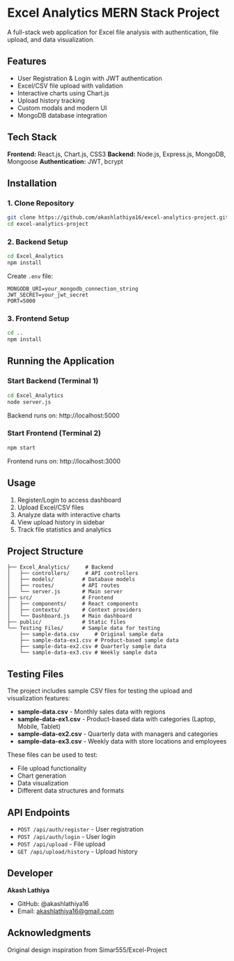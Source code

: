 # Excel Analytics MERN Stack Project

A full-stack web application for Excel file analysis with authentication, file upload, and data visualization.

## Features

- User Registration & Login with JWT authentication
- Excel/CSV file upload with validation
- Interactive charts using Chart.js
- Upload history tracking
- Custom modals and modern UI
- MongoDB database integration

## Tech Stack

**Frontend:** React.js, Chart.js, CSS3
**Backend:** Node.js, Express.js, MongoDB, Mongoose
**Authentication:** JWT, bcrypt

## Installation

### 1. Clone Repository
```bash
git clone https://github.com/akashlathiya16/excel-analytics-project.git
cd excel-analytics-project
```

### 2. Backend Setup
```bash
cd Excel_Analytics
npm install
```

Create `.env` file:
```env
MONGODB_URI=your_mongodb_connection_string
JWT_SECRET=your_jwt_secret
PORT=5000
```

### 3. Frontend Setup
```bash
cd ..
npm install
```

## Running the Application

### Start Backend (Terminal 1)
```bash
cd Excel_Analytics
node server.js
```
Backend runs on: http://localhost:5000

### Start Frontend (Terminal 2)
```bash
npm start
```
Frontend runs on: http://localhost:3000

## Usage

1. Register/Login to access dashboard
2. Upload Excel/CSV files
3. Analyze data with interactive charts
4. View upload history in sidebar
5. Track file statistics and analytics

## Project Structure

```
├── Excel_Analytics/     # Backend
│   ├── controllers/     # API controllers
│   ├── models/         # Database models
│   ├── routes/         # API routes
│   └── server.js       # Main server
├── src/                # Frontend
│   ├── components/     # React components
│   ├── contexts/       # Context providers
│   └── Dashboard.js    # Main dashboard
├── public/             # Static files
└── Testing Files/      # Sample data for testing
    ├── sample-data.csv     # Original sample data
    ├── sample-data-ex1.csv # Product-based sample data
    ├── sample-data-ex2.csv # Quarterly sample data
    └── sample-data-ex3.csv # Weekly sample data
```

## Testing Files

The project includes sample CSV files for testing the upload and visualization features:

- **sample-data.csv** - Monthly sales data with regions
- **sample-data-ex1.csv** - Product-based data with categories (Laptop, Mobile, Tablet)
- **sample-data-ex2.csv** - Quarterly data with managers and categories
- **sample-data-ex3.csv** - Weekly data with store locations and employees

These files can be used to test:
- File upload functionality
- Chart generation
- Data visualization
- Different data structures and formats

## API Endpoints

- `POST /api/auth/register` - User registration
- `POST /api/auth/login` - User login
- `POST /api/upload` - File upload
- `GET /api/upload/history` - Upload history

## Developer

**Akash Lathiya**
- GitHub: @akashlathiya16
- Email: akashlathiya16@gmail.com

## Acknowledgments

Original design inspiration from Simar555/Excel-Project 